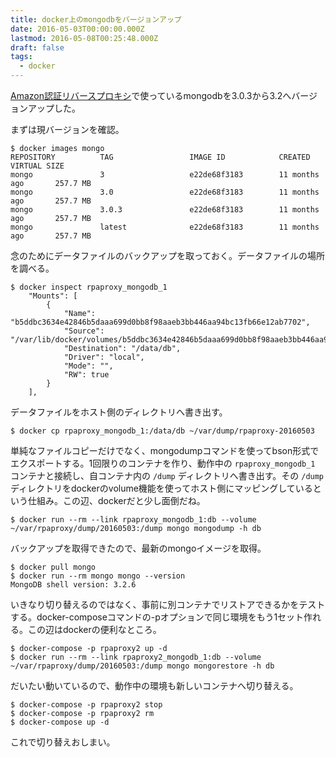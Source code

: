 ```yaml
---
title: docker上のmongodbをバージョンアップ
date: 2016-05-03T00:00:00.000Z
lastmod: 2016-05-08T00:25:48.000Z
draft: false
tags:
  - docker
---
```


[Amazon認証リバースプロキシ](http://rpaproxy.tdiary.org)で使っているmongodbを3.0.3から3.2へバージョンアップした。

まずは現バージョンを確認。

```
$ docker images mongo
REPOSITORY          TAG                 IMAGE ID            CREATED             VIRTUAL SIZE
mongo               3                   e22de68f3183        11 months ago       257.7 MB
mongo               3.0                 e22de68f3183        11 months ago       257.7 MB
mongo               3.0.3               e22de68f3183        11 months ago       257.7 MB
mongo               latest              e22de68f3183        11 months ago       257.7 MB
```

念のためにデータファイルのバックアップを取っておく。データファイルの場所を調べる。

```
$ docker inspect rpaproxy_mongodb_1
    "Mounts": [
        {
            "Name": "b5ddbc3634e42846b5daaa699d0bb8f98aaeb3bb446aa94bc13fb66e12ab7702",
            "Source": "/var/lib/docker/volumes/b5ddbc3634e42846b5daaa699d0bb8f98aaeb3bb446aa94bc13fb66e12ab7702/_data",
            "Destination": "/data/db",
            "Driver": "local",
            "Mode": "",
            "RW": true
        }
    ],
```

データファイルをホスト側のディレクトリへ書き出す。

```
$ docker cp rpaproxy_mongodb_1:/data/db ~/var/dump/rpaproxy-20160503
```

単純なファイルコピーだけでなく、mongodumpコマンドを使ってbson形式でエクスポートする。1回限りのコンテナを作り、動作中の `rpaproxy_mongodb_1` コンテナと接続し、自コンテナ内の `/dump` ディレクトリへ書き出す。その `/dump` ディレクトリをdockerのvolume機能を使ってホスト側にマッピングしているという仕組み。この辺、dockerだと少し面倒だね。

```
$ docker run --rm --link rpaproxy_mongodb_1:db --volume ~/var/rpaproxy/dump/20160503:/dump mongo mongodump -h db
```

バックアップを取得できたので、最新のmongoイメージを取得。

```
$ docker pull mongo
$ docker run --rm mongo mongo --version
MongoDB shell version: 3.2.6
```

いきなり切り替えるのではなく、事前に別コンテナでリストアできるかをテストする。docker-composeコマンドの-pオプションで同じ環境をもう1セット作れる。この辺はdockerの便利なところ。

```
$ docker-compose -p rpaproxy2 up -d
$ docker run --rm --link rpaproxy2_mongodb_1:db --volume ~/var/rpaproxy/dump/20160503:/dump mongo mongorestore -h db
```

だいたい動いているので、動作中の環境も新しいコンテナへ切り替える。

```
$ docker-compose -p rpaproxy2 stop
$ docker-compose -p rpaproxy2 rm
$ docker-compose up -d
```

これで切り替えおしまい。
